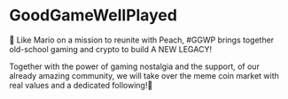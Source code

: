 # GoodGameWellPlayed
👾 Like Mario on a mission to reunite with Peach, #GGWP brings together old-school gaming and crypto to build A NEW LEGACY!<br />

Together with the power of gaming nostalgia and the support, of our already amazing community, we will take over the meme coin market with real values and a dedicated following!🚀
